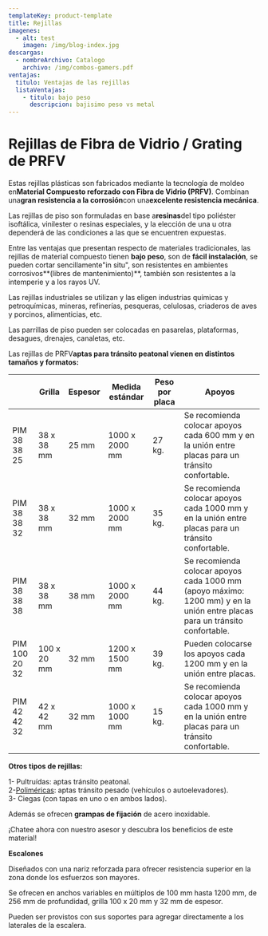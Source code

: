 ```yaml
---
templateKey: product-template
title: Rejillas
imagenes:
  - alt: test
    imagen: /img/blog-index.jpg
descargas:
  - nombreArchivo: Catalogo
    archivo: /img/combos-gamers.pdf
ventajas:
  titulo: Ventajas de las rejillas
  listaVentajas:
    - titulo: bajo peso
      descripcion: bajisimo peso vs metal
---
```

# **Rejillas de Fibra de Vidrio / Grating de PRFV**

Estas rejillas plásticas son fabricados mediante la tecnología de moldeo en**Material Compuesto reforzado con Fibra de Vidrio (PRFV)**. Combinan una**gran resistencia a la corrosión**con una**excelente resistencia mecánica**.

Las rejillas de piso son formuladas en base a**resinas**del tipo poliéster isoftálica, vinilester o resinas especiales, y la elección de una u otra dependerá de las condiciones a las que se encuentren expuestas.

Entre las ventajas que presentan respecto de materiales tradicionales, las rejillas de material compuesto tienen **bajo peso**, son de **fácil instalación**, se pueden cortar sencillamente"in situ", son resistentes en ambientes corrosivos**(libres de mantenimiento)**, también son resistentes a la intemperie y a los rayos UV.

Las rejillas industriales se utilizan y las eligen industrias químicas y petroquímicas, mineras, refinerías, pesqueras, celulosas, criaderos de aves y porcinos, alimenticias, etc.

Las parrillas de piso pueden ser colocadas en pasarelas, plataformas, desagues, drenajes, canaletas, etc.

Las rejillas de PRFV**aptas para tránsito peatonal vienen en distintos tamaños y formatos:**

|               | Grilla      | Espesor | Medida estándar | Peso por placa | Apoyos                                                                                                                     |
| ------------- | ----------- | ------- | --------------- | -------------- | -------------------------------------------------------------------------------------------------------------------------- |
| PIM 38 38 25  | 38 x 38 mm  | 25 mm   | 1000 x 2000 mm  | 27 kg.         | Se recomienda colocar apoyos cada 600 mm y en la unión entre placas para un tránsito confortable.                          |
| PIM 38 38 32  | 38 x 38 mm  | 32 mm   | 1000 x 2000 mm  | 35 kg.         | Se recomienda colocar apoyos cada 1000 mm y en la unión entre placas para un tránsito confortable.                         |
| PIM 38 38 38  | 38 x 38 mm  | 38 mm   | 1000 x 2000 mm  | 44 kg.         | Se recomienda colocar apoyos cada 1000 mm (apoyo máximo: 1200 mm) y en la unión entre placas para un tránsito confortable. |
| PIM 100 20 32 | 100 x 20 mm | 32 mm   | 1200 x 1500 mm  | 39 kg.         | Pueden colocarse los apoyos cada 1200 mm y en la unión entre placas.                                                       |
| PIM 42 42 32  | 42 x 42 mm  | 32 mm   | 1000 x 1000 mm  | 15 kg.         | Se recomienda colocar apoyos cada 1000 mm y en la unión entre placas para un tránsito confortable.                         |

**Otros tipos de rejillas:**

1- Pultruídas: aptas tránsito peatonal.\
2-[Poliméricas](http://cmeargentina.com/CME-Argentina-SA/Productos/7/Sistemas-de-Drenaje): aptas tránsito pesado (vehículos o autoelevadores).\
3- Ciegas (con tapas en uno o en ambos lados).

Además se ofrecen **grampas de fijación** de acero inoxidable.

¡Chatee ahora con nuestro asesor y descubra los beneficios de este material!

**Escalones**

Diseñados con una nariz reforzada para ofrecer resistencia superior en la zona donde los esfuerzos son mayores.

Se ofrecen en anchos variables en múltiplos de 100 mm hasta 1200 mm, de 256 mm de profundidad, grilla 100 x 20 mm y 32 mm de espesor.

Pueden ser provistos con sus soportes para agregar directamente a los laterales de la escalera.
